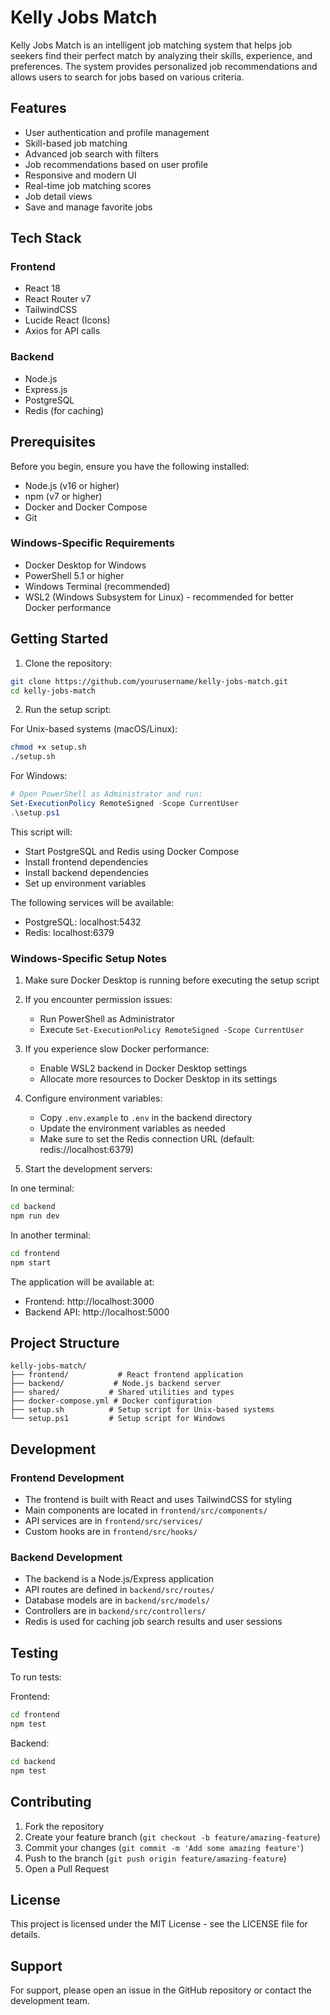 # Kelly Jobs Match

Kelly Jobs Match is an intelligent job matching system that helps job seekers find their perfect match by analyzing their skills, experience, and preferences. The system provides personalized job recommendations and allows users to search for jobs based on various criteria.

## Features

- User authentication and profile management
- Skill-based job matching
- Advanced job search with filters
- Job recommendations based on user profile
- Responsive and modern UI
- Real-time job matching scores
- Job detail views
- Save and manage favorite jobs

## Tech Stack

### Frontend
- React 18
- React Router v7
- TailwindCSS
- Lucide React (Icons)
- Axios for API calls

### Backend
- Node.js
- Express.js
- PostgreSQL
- Redis (for caching)

## Prerequisites

Before you begin, ensure you have the following installed:
- Node.js (v16 or higher)
- npm (v7 or higher)
- Docker and Docker Compose
- Git

### Windows-Specific Requirements
- Docker Desktop for Windows
- PowerShell 5.1 or higher
- Windows Terminal (recommended)
- WSL2 (Windows Subsystem for Linux) - recommended for better Docker performance

## Getting Started

1. Clone the repository:
```bash
git clone https://github.com/yourusername/kelly-jobs-match.git
cd kelly-jobs-match
```

2. Run the setup script:

For Unix-based systems (macOS/Linux):
```bash
chmod +x setup.sh
./setup.sh
```

For Windows:
```powershell
# Open PowerShell as Administrator and run:
Set-ExecutionPolicy RemoteSigned -Scope CurrentUser
.\setup.ps1
```

This script will:
- Start PostgreSQL and Redis using Docker Compose
- Install frontend dependencies
- Install backend dependencies
- Set up environment variables

The following services will be available:
- PostgreSQL: localhost:5432
- Redis: localhost:6379

### Windows-Specific Setup Notes
1. Make sure Docker Desktop is running before executing the setup script
2. If you encounter permission issues:
   - Run PowerShell as Administrator
   - Execute `Set-ExecutionPolicy RemoteSigned -Scope CurrentUser`
3. If you experience slow Docker performance:
   - Enable WSL2 backend in Docker Desktop settings
   - Allocate more resources to Docker Desktop in its settings

3. Configure environment variables:
   - Copy `.env.example` to `.env` in the backend directory
   - Update the environment variables as needed
   - Make sure to set the Redis connection URL (default: redis://localhost:6379)

4. Start the development servers:

In one terminal:
```bash
cd backend
npm run dev
```

In another terminal:
```bash
cd frontend
npm start
```

The application will be available at:
- Frontend: http://localhost:3000
- Backend API: http://localhost:5000

## Project Structure

```
kelly-jobs-match/
├── frontend/           # React frontend application
├── backend/           # Node.js backend server
├── shared/           # Shared utilities and types
├── docker-compose.yml # Docker configuration
├── setup.sh          # Setup script for Unix-based systems
└── setup.ps1         # Setup script for Windows
```

## Development

### Frontend Development
- The frontend is built with React and uses TailwindCSS for styling
- Main components are located in `frontend/src/components/`
- API services are in `frontend/src/services/`
- Custom hooks are in `frontend/src/hooks/`

### Backend Development
- The backend is a Node.js/Express application
- API routes are defined in `backend/src/routes/`
- Database models are in `backend/src/models/`
- Controllers are in `backend/src/controllers/`
- Redis is used for caching job search results and user sessions

## Testing

To run tests:

Frontend:
```bash
cd frontend
npm test
```

Backend:
```bash
cd backend
npm test
```

## Contributing

1. Fork the repository
2. Create your feature branch (`git checkout -b feature/amazing-feature`)
3. Commit your changes (`git commit -m 'Add some amazing feature'`)
4. Push to the branch (`git push origin feature/amazing-feature`)
5. Open a Pull Request

## License

This project is licensed under the MIT License - see the LICENSE file for details.

## Support

For support, please open an issue in the GitHub repository or contact the development team. 